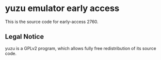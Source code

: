 yuzu emulator early access
=============

This is the source code for early-access 2760.

## Legal Notice

yuzu is a GPLv2 program, which allows fully free redistribution of its source code.